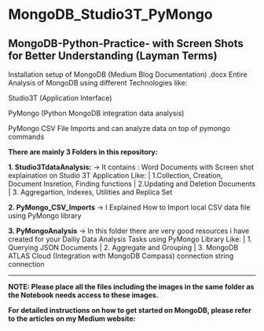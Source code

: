 # MongoDB_Studio3T_PyMongo

## MongoDB-Python-Practice- with Screen Shots for Better Understanding (Layman Terms)

Installation setup of MongoDB (Medium Blog Documentation) .docx
Entire Analysis of MongoDB using different Technologies like:

Studio3T (Application Interface)

PyMongo (Python MongoDB integration data analysis)

PyMongo CSV File Imports and can analyze data on top of pymongo commands

**There are mainly 3 Folders in this repository:**

**1. Studio3TdataAnalysis:**
-> It contains : Word Documents with Screen shot explaination on Studio 3T Application 
    Like: | 1.Collection, Creation, Document Insretion, Finding functions |
          2.Updating and Deletion Documents |
          3. Aggregartion, Indexes, Utilities and Replica Set
          
          
**2. PyMongo_CSV_Imports**
 -> I Explained How to Import local CSV data file using PyMongo library
 
 
 **3. PyMongoAnalysis**
 -> In this folder there are very good resources i have created for your Dailiy Data Analysis Tasks using PyMongo Library
     Like: | 1. Querying JSON Documents |
           2. Aggregate and Grouping |
           3. MongoDB ATLAS Cloud (Integration with MongoDB Compass) connection string connection
           
----------------------------------------------------------------------------------------------------------
**NOTE: Please place all the files including the images in the same folder as the Notebook needs access to these images.**

**For detailed instructions on how to get started on MongoDB, please refer to the articles on my Medium website:**
